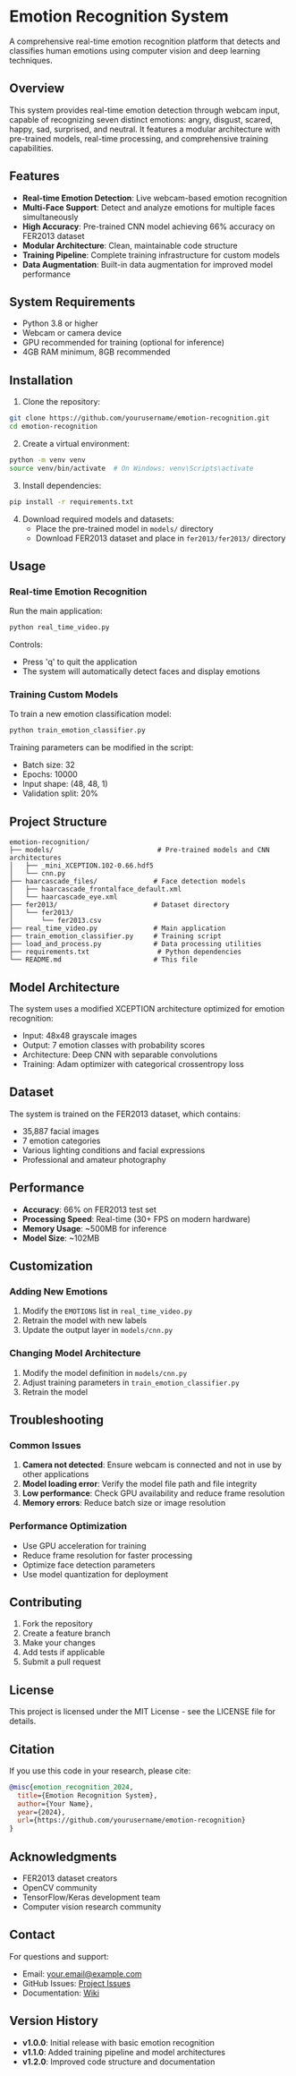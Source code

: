 # Emotion Recognition System

A comprehensive real-time emotion recognition platform that detects and classifies human emotions using computer vision and deep learning techniques.

## Overview

This system provides real-time emotion detection through webcam input, capable of recognizing seven distinct emotions: angry, disgust, scared, happy, sad, surprised, and neutral. It features a modular architecture with pre-trained models, real-time processing, and comprehensive training capabilities.

## Features

- **Real-time Emotion Detection**: Live webcam-based emotion recognition
- **Multi-Face Support**: Detect and analyze emotions for multiple faces simultaneously
- **High Accuracy**: Pre-trained CNN model achieving 66% accuracy on FER2013 dataset
- **Modular Architecture**: Clean, maintainable code structure
- **Training Pipeline**: Complete training infrastructure for custom models
- **Data Augmentation**: Built-in data augmentation for improved model performance

## System Requirements

- Python 3.8 or higher
- Webcam or camera device
- GPU recommended for training (optional for inference)
- 4GB RAM minimum, 8GB recommended

## Installation

1. Clone the repository:
```bash
git clone https://github.com/yourusername/emotion-recognition.git
cd emotion-recognition
```

2. Create a virtual environment:
```bash
python -m venv venv
source venv/bin/activate  # On Windows: venv\Scripts\activate
```

3. Install dependencies:
```bash
pip install -r requirements.txt
```

4. Download required models and datasets:
   - Place the pre-trained model in `models/` directory
   - Download FER2013 dataset and place in `fer2013/fer2013/` directory

## Usage

### Real-time Emotion Recognition

Run the main application:
```bash
python real_time_video.py
```

Controls:
- Press 'q' to quit the application
- The system will automatically detect faces and display emotions

### Training Custom Models

To train a new emotion classification model:
```bash
python train_emotion_classifier.py
```

Training parameters can be modified in the script:
- Batch size: 32
- Epochs: 10000
- Input shape: (48, 48, 1)
- Validation split: 20%

## Project Structure

```
emotion-recognition/
├── models/                          # Pre-trained models and CNN architectures
│   ├── _mini_XCEPTION.102-0.66.hdf5
│   └── cnn.py
├── haarcascade_files/              # Face detection models
│   ├── haarcascade_frontalface_default.xml
│   └── haarcascade_eye.xml
├── fer2013/                        # Dataset directory
│   └── fer2013/
│       └── fer2013.csv
├── real_time_video.py              # Main application
├── train_emotion_classifier.py     # Training script
├── load_and_process.py             # Data processing utilities
├── requirements.txt                 # Python dependencies
└── README.md                       # This file
```

## Model Architecture

The system uses a modified XCEPTION architecture optimized for emotion recognition:
- Input: 48x48 grayscale images
- Output: 7 emotion classes with probability scores
- Architecture: Deep CNN with separable convolutions
- Training: Adam optimizer with categorical crossentropy loss

## Dataset

The system is trained on the FER2013 dataset, which contains:
- 35,887 facial images
- 7 emotion categories
- Various lighting conditions and facial expressions
- Professional and amateur photography

## Performance

- **Accuracy**: 66% on FER2013 test set
- **Processing Speed**: Real-time (30+ FPS on modern hardware)
- **Memory Usage**: ~500MB for inference
- **Model Size**: ~102MB

## Customization

### Adding New Emotions

1. Modify the `EMOTIONS` list in `real_time_video.py`
2. Retrain the model with new labels
3. Update the output layer in `models/cnn.py`

### Changing Model Architecture

1. Modify the model definition in `models/cnn.py`
2. Adjust training parameters in `train_emotion_classifier.py`
3. Retrain the model

## Troubleshooting

### Common Issues

1. **Camera not detected**: Ensure webcam is connected and not in use by other applications
2. **Model loading error**: Verify the model file path and file integrity
3. **Low performance**: Check GPU availability and reduce frame resolution
4. **Memory errors**: Reduce batch size or image resolution

### Performance Optimization

- Use GPU acceleration for training
- Reduce frame resolution for faster processing
- Optimize face detection parameters
- Use model quantization for deployment

## Contributing

1. Fork the repository
2. Create a feature branch
3. Make your changes
4. Add tests if applicable
5. Submit a pull request

## License

This project is licensed under the MIT License - see the LICENSE file for details.

## Citation

If you use this code in your research, please cite:

```bibtex
@misc{emotion_recognition_2024,
  title={Emotion Recognition System},
  author={Your Name},
  year={2024},
  url={https://github.com/yourusername/emotion-recognition}
}
```

## Acknowledgments

- FER2013 dataset creators
- OpenCV community
- TensorFlow/Keras development team
- Computer vision research community

## Contact

For questions and support:
- Email: your.email@example.com
- GitHub Issues: [Project Issues](https://github.com/yourusername/emotion-recognition/issues)
- Documentation: [Wiki](https://github.com/yourusername/emotion-recognition/wiki)

## Version History

- **v1.0.0**: Initial release with basic emotion recognition
- **v1.1.0**: Added training pipeline and model architectures
- **v1.2.0**: Improved code structure and documentation

